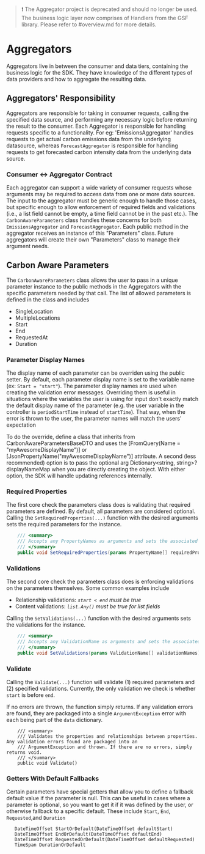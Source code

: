 > :exclamation:  The Aggregator project is deprecated and should no longer be used. The business logic layer now comprises of Handlers from the GSF library. Please refer to #overview.md for more details.

# Aggregators
Aggregators live in between the consumer and data tiers, containing the business logic for the SDK. They have knowledge of the different types of data providers and how to aggregate the resulting data.

## Aggregators' Responsibility
Aggregators are responsible for taking in consumer requests, calling the specified data source, and performing any necessary logic before returning the result to the consumer. Each Aggregator is responsible for handling requests specific to a functionality. For eg: 'EmissionsAggregator' handles requests to get actual carbon emissions data from the underlying datasource, whereas `ForecastAggregator` is responsible for handling requests to get forecasted carbon intensity data from the underlying data source. 

### Consumer <-> Aggregator Contract
Each aggregator can support a wide variety of consumer requests whose arguments may be required to access data from one or more data sources. The input to the aggregator must be generic enough to handle those cases, but specific enough to allow enforcement of required fields and validations (i.e., a list field cannot be empty, a time field cannot be in the past etc.). The `CarbonAwareParameters` class handles these concerns for both `EmissionsAggregator` and `ForecastAggregator`. Each public method in the aggregator receives an instance of this "Parameters" class.  Future aggregators will create their own "Parameters" class to manage their argument needs.

## Carbon Aware Parameters
The `CarbonAwareParameters` class allows the user to pass in a unique parameter instance to the public methods in the Aggregators with the specific parameters needed by that call. 
The list of allowed parameters is defined in the class and includes
- SingleLocation
- MultipleLocations
- Start
- End
- RequestedAt
- Duration

### Parameter Display Names
The display name of each parameter can be overriden using the public setter. By default, each parameter display name is set to the variable name (ex: `Start = "start"`). The parameter display names are used when creating the validation error messages. Overriding them is useful in situations where the variables the user is using for input don't exactly match the default display name of the parameter (e.g. the user variable in the controller is `periodStartTime` instead of `startTime`). That way, when the error is thrown to the user, the parameter names will match the users' expectation

To do the override, define a class that inherits from CarbonAwareParametersBaseDTO and uses the [FromQuery(Name = "myAwesomeDisplayName")] or [JsonPropertyName("myAwesomeDisplayName")] attribute. A second (less recommended) option is to pass the optional arg Dictionary<string, string>? displayNameMap when you are directly creating the object.  With either option, the SDK will handle updating references internally.

### Required Properties
The first core check the parameters class does is validating that required parameters are defined. By default, all parameters are considered optional. Calling the `SetRequiredProperties(...)` function with the desired arguments sets the required parameters for the instance.
```csharp
    /// <summary>
    /// Accepts any PropertyNames as arguments and sets the associated property as required for validation.
    /// </summary>
    public void SetRequiredProperties(params PropertyName[] requiredProperties)
```

### Validations
The second core check the parameters class does is enforcing validations on the parameters themselves. Some common examples include
- Relationship validations: _`start < end` must be true_
- Content validations: _`list.Any()` must be true for list fields_

Calling the `SetValidations(...)` function with the desired arguments sets the validations for the instance.
```csharp
    /// <summary>
    /// Accepts any ValidationName as arguments and sets the associated validation to check.
    /// </summary>
    public void SetValidations(params ValidationName[] validationNames) 
```

### Validate
Calling the `Validate(...)` function will validate (1) required parameters and (2) specified validations. Currently, the only validation we check is whether `start` is before `end`.

If no errors are thrown, the function simply returns. If any validation errors are found, they are packaged into a single  `ArgumentException` error with each being part of the `data` dictionary.
```
    /// <summary>
    /// Validates the properties and relationships between properties. Any validation errors found are packaged into an
    /// ArgumentException and thrown. If there are no errors, simply returns void. 
    /// </summary>
    public void Validate()
 ```

 ### Getters With Default Fallbacks
 Certain parameters have special getters that allow you to define a fallback default value if the parameter is null. This can be useful in cases where a parameter is optional, so you want to get it if it was defined by the user, or otherwise fallback to a specific default. These include `Start`, `End`, `Requested`,and `Duration`
 ```
    DateTimeOffset StartOrDefault(DateTimeOffset defaultStart)
    DateTimeOffset EndOrDefault(DateTimeOffset defaultEnd)
    DateTimeOffset RequestedOrDefault(DateTimeOffset defaultRequested)
    TimeSpan DurationOrDefault

 ```
